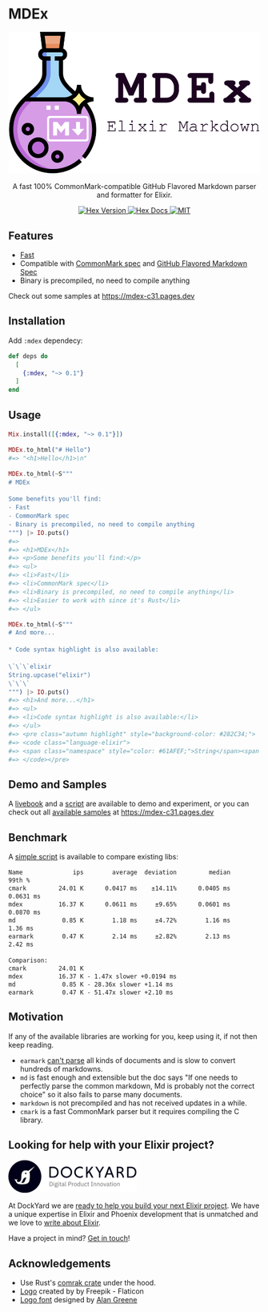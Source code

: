 # MDEx

<!-- MDOC -->

<p align="center">
  <img src="assets/images/mdex_logo.png" width="512" alt="MDEx logo">
</p>

<p align="center">
  A fast 100% CommonMark-compatible GitHub Flavored Markdown parser and formatter for Elixir.
</p>

<p align="center">
  <a href="https://hex.pm/packages/mdex">
    <img alt="Hex Version" src="https://img.shields.io/hexpm/v/mdex">
  </a>

  <a href="https://hexdocs.pm/mdex">
    <img alt="Hex Docs" src="http://img.shields.io/badge/hex.pm-docs-green.svg?style=flat">
  </a>

  <a href="https://opensource.org/licenses/MIT">
    <img alt="MIT" src="https://img.shields.io/hexpm/l/mdex">
  </a>
</p>

## Features

- [Fast](https://github.com/leandrocp/mdex#benchmark)
- Compatible with [CommonMark spec](https://spec.commonmark.org) and [GitHub Flavored Markdown Spec](https://github.github.com/gfm/)
- Binary is precompiled, no need to compile anything

Check out some samples at https://mdex-c31.pages.dev

## Installation

Add `:mdex` dependecy:

```elixir
def deps do
  [
    {:mdex, "~> 0.1"}
  ]
end
```

## Usage

```elixir
Mix.install([{:mdex, "~> 0.1"}])
```

```elixir
MDEx.to_html("# Hello")
#=> "<h1>Hello</h1>\n"
```

```elixir
MDEx.to_html(~S"""
# MDEx

Some benefits you'll find:
- Fast
- CommonMark spec
- Binary is precompiled, no need to compile anything
""") |> IO.puts()
#=>
#=> <h1>MDEx</h1>
#=> <p>Some benefits you'll find:</p>
#=> <ul>
#=> <li>Fast</li>
#=> <li>CommonMark spec</li>
#=> <li>Binary is precompiled, no need to compile anything</li>
#=> <li>Easier to work with since it's Rust</li>
#=> </ul>
```

```elixir
MDEx.to_html(~S"""
# And more...

* Code syntax highlight is also available:

\`\`\`elixir
String.upcase("elixir")
\`\`\`
""") |> IO.puts()
#=> <h1>And more...</h1>
#=> <ul>
#=> <li>Code syntax highlight is also available:</li>
#=> </ul>
#=> <pre class="autumn highlight" style="background-color: #282C34;">
#=> <code class="language-elixir">
#=> <span class="namespace" style="color: #61AFEF;">String</span><span class="operator" style="color: #C678DD;">.</span><span class="function" style="color: #61AFEF;">upcase</span><span class="" style="color: #ABB2BF;">(</span><span class="string" style="color: #98C379;">&quot;elixir&quot;</span><span class="" style="color: #ABB2BF;">)</span>
#=> </code></pre>
```

## Demo and Samples

A [livebook](https://github.com/leandrocp/mdex/blob/main/playground.livemd) and a [script](https://github.com/leandrocp/mdex/blob/main/playground.exs) are available to demo and experiment,
or you can check out all [available samples](https://github.com/leandrocp/mdex/tree/main/priv/generated/samples) at https://mdex-c31.pages.dev

## Benchmark

A [simple script](benchmark.exs) is available to compare existing libs:

```
Name              ips        average  deviation         median         99th %
cmark         24.01 K      0.0417 ms    ±14.11%      0.0405 ms      0.0631 ms
mdex          16.37 K      0.0611 ms     ±9.65%      0.0601 ms      0.0870 ms
md             0.85 K        1.18 ms     ±4.72%        1.16 ms        1.36 ms
earmark        0.47 K        2.14 ms     ±2.82%        2.13 ms        2.42 ms

Comparison:
cmark         24.01 K
mdex          16.37 K - 1.47x slower +0.0194 ms
md             0.85 K - 28.36x slower +1.14 ms
earmark        0.47 K - 51.47x slower +2.10 ms
```

## Motivation

If any of the available libraries are working for you, keep using it, if not then keep reading.

* `earmark` [can't parse](https://github.com/RobertDober/earmark_parser/issues/126) all kinds of documents and is slow to convert hundreds of markdowns.
* `md` is fast enough and extensible but the doc says "If one needs to perfectly parse the common markdown, Md is probably not the correct choice" so it also fails to parse many documents.
* `markdown` is not precompiled and has not received updates in a while.
* `cmark` is a fast CommonMark parser but it requires compiling the C library.

## Looking for help with your Elixir project?

<img src="assets/images/dockyard_logo.png" width="256" alt="DockYard logo">

At DockYard we are [ready to help you build your next Elixir project](https://dockyard.com/phoenix-consulting).
We have a unique expertise in Elixir and Phoenix development that is unmatched and we love to [write about Elixir](https://dockyard.com/blog/categories/elixir).

Have a project in mind? [Get in touch](https://dockyard.com/contact/hire-us)!

## Acknowledgements

* Use Rust's [comrak crate](https://crates.io/crates/comrak) under the hood.
* [Logo](https://www.flaticon.com/free-icons/rpg) created by by Freepik - Flaticon
* [Logo font](https://github.com/quoteunquoteapps/CourierPrime) designed by [Alan Greene](https://github.com/a-dg)
